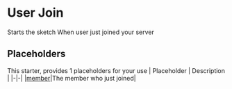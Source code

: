 # User Join
Starts the sketch When user just joined your server

## Placeholders
This starter, provides 1 placeholders for your use
| Placeholder      | Description |
|-|-|
|[member](../placeholders/user.md)|The member who just joined|